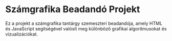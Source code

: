 # Számgrafika Beadandó Projekt

Ez a projekt a számgrafika tantárgy szemeszteri beadandója, amely HTML és JavaScript segítségével valósít meg különböző grafikai algoritmusokat és vizualizációkat.
